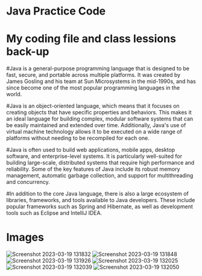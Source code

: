 # Java Practice Code
# My coding file and class lessions back-up 

#Java is a general-purpose programming language that is designed to be fast, secure, and portable across multiple platforms. It was created by James Gosling and his team at Sun Microsystems in the mid-1990s, and has since become one of the most popular programming languages in the world.

#Java is an object-oriented language, which means that it focuses on creating objects that have specific properties and behaviors. This makes it an ideal language for building complex, modular software systems that can be easily maintained and extended over time. Additionally, Java's use of virtual machine technology allows it to be executed on a wide range of platforms without needing to be recompiled for each one.

#Java is often used to build web applications, mobile apps, desktop software, and enterprise-level systems. It is particularly well-suited for building large-scale, distributed systems that require high performance and reliability. Some of the key features of Java include its robust memory management, automatic garbage collection, and support for multithreading and concurrency.

#In addition to the core Java language, there is also a large ecosystem of libraries, frameworks, and tools available to Java developers. These include popular frameworks such as Spring and Hibernate, as well as development tools such as Eclipse and IntelliJ IDEA.


# Images


![Screenshot 2023-03-19 131832](https://user-images.githubusercontent.com/67718185/226162700-69fd660c-fd20-46e2-8424-81df8b9a585f.png)
![Screenshot 2023-03-19 131848](https://user-images.githubusercontent.com/67718185/226162701-ea55e42d-4695-4753-8423-59836c030fcc.png)
![Screenshot 2023-03-19 131926](https://user-images.githubusercontent.com/67718185/226162702-d2b6032d-0a0c-41ad-aefb-fd848a7a4540.png)
![Screenshot 2023-03-19 132025](https://user-images.githubusercontent.com/67718185/226162707-e5ce298f-8e67-4734-b2dc-2cb5a0b9060f.png)
![Screenshot 2023-03-19 132039](https://user-images.githubusercontent.com/67718185/226162712-ee136e65-257a-4f48-9cf9-2f1cc0e9cd47.png)
![Screenshot 2023-03-19 132050](https://user-images.githubusercontent.com/67718185/226162717-b7d521de-728d-4289-8bb9-7f89c6e276a9.png)

